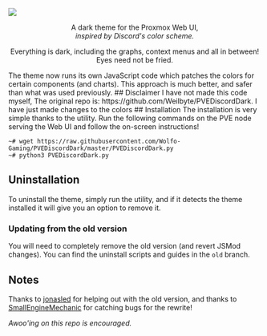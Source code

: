



![](https://i.imgur.com/SnlCyHF.png)

<p align="center">A dark theme for the Proxmox Web UI,<br/> <i>inspired by Discord's color scheme.</i></p>

<p align="center">Everything is dark, including the graphs, context menus and all in between! Eyes need not be fried.</p>    
The theme now runs its own JavaScript code which patches the colors for certain components (and charts). This approach is much better, and safer than what was used previously.
## Disclaimer
I have not made this code myself, The original repo is: https://github.com/Weilbyte/PVEDiscordDark. I have just made changes to the colors
## Installation 
The installation is very simple thanks to the utility. Run the following commands on the PVE node serving the Web UI and follow the on-screen instructions!     

```
~# wget https://raw.githubusercontent.com/Wolfo-Gaming/PVEDiscordDark/master/PVEDiscordDark.py
~# python3 PVEDiscordDark.py
   ```

## Uninstallation
 To uninstall the theme, simply run the utility, and if it detects the theme installed it will give you an option to remove it. 

### Updating from the old version
You will need to completely remove the old version (and revert JSMod changes). You can find the uninstall scripts and guides in the `old` branch. 

## Notes
Thanks to [jonasled](https://github.com/jonasled) for helping out with the old version, and thanks to [SmallEngineMechanic](https://github.com/smallenginemechanic) for catching bugs for the rewrite!

*Awoo'ing on this repo is encouraged.*
